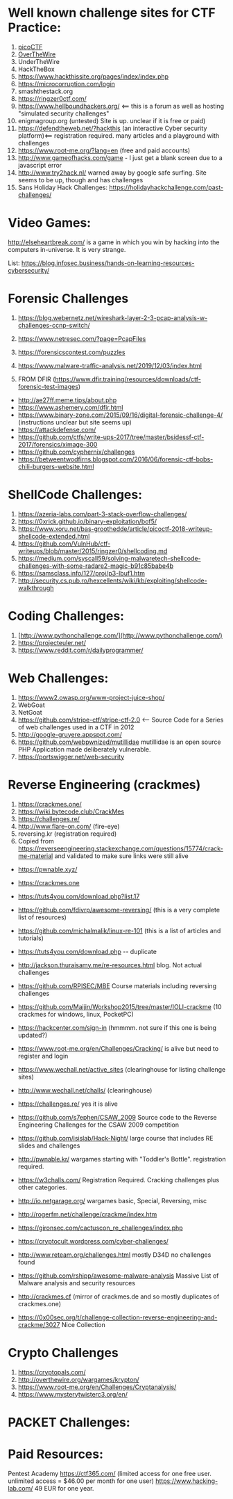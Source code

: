 # Well known challenge sites for CTF Practice:
1. [picoCTF](https://picoctf.com/)
2. [OverTheWire](https://overthewire.org/wargames/)
3. UnderTheWire
4. HackTheBox
5. https://www.hackthissite.org/pages/index/index.php
6. https://microcorruption.com/login
7. smashthestack.org
8. https://ringzer0ctf.com/
9. https://www.hellboundhackers.org/  <== this is a forum as well as hosting "simulated security challenges" 
10. enigmagroup.org  (untested)  Site is up.  unclear if it is free or paid)
11. https://defendtheweb.net/?hackthis  (an interactive Cyber security platform)<== registration required.  many articles and a playground with challenges
12. https://www.root-me.org/?lang=en  (free and paid accounts)
13. http://www.gameofhacks.com/game  - I just get a blank screen due to a javascript error 
14. http://www.try2hack.nl/  warned away by google safe surfing.   Site seems to be up, though and has challenges
15. Sans Holiday Hack Challenges: https://holidayhackchallenge.com/past-challenges/

# Video Games:
http://elseheartbreak.com/  is a game in which you win by hacking into the computers in-universe.  It is very strange.

List:
https://blog.infosec.business/hands-on-learning-resources-cybersecurity/

# Forensic Challenges
1. https://blog.webernetz.net/wireshark-layer-2-3-pcap-analysis-w-challenges-ccnp-switch/
2. https://www.netresec.com/?page=PcapFiles
3. https://forensicscontest.com/puzzles
4. https://www.malware-traffic-analysis.net/2019/12/03/index.html

5. FROM  DFIR (https://www.dfir.training/resources/downloads/ctf-forensic-test-images) 
  * http://ae27ff.meme.tips/about.php
  * https://www.ashemery.com/dfir.html
  * https://www.binary-zone.com/2015/09/16/digital-forensic-challenge-4/  (instructions unclear but site seems up)
  * https://attackdefense.com/
  * https://github.com/ctfs/write-ups-2017/tree/master/bsidessf-ctf-2017/forensics/ximage-300
  * https://github.com/cyphernix/challenges
  * https://betweentwodfirns.blogspot.com/2016/06/forensic-ctf-bobs-chili-burgers-website.html

# ShellCode Challenges:
1. https://azeria-labs.com/part-3-stack-overflow-challenges/
2. https://0xrick.github.io/binary-exploitation/bof5/
3. https://www.xoru.net/bas-groothedde/article/picoctf-2018-writeup-shellcode-extended.html
4. https://github.com/VulnHub/ctf-writeups/blob/master/2015/ringzer0/shellcoding.md
5. https://medium.com/syscall59/solving-malwaretech-shellcode-challenges-with-some-radare2-magic-b91c85babe4b
6. https://samsclass.info/127/proj/p3-lbuf1.htm
7. http://security.cs.pub.ro/hexcellents/wiki/kb/exploiting/shellcode-walkthrough

# Coding Challenges:
1. [http://www.pythonchallenge.com/](http://www.pythonchallenge.com/) 
2. https://projecteuler.net/
3. https://www.reddit.com/r/dailyprogrammer/   

# Web Challenges:
1. https://www2.owasp.org/www-project-juice-shop/
2. WebGoat
3. NetGoat
4. https://github.com/stripe-ctf/stripe-ctf-2.0  <-- Source Code for a Series of web challenges used in a CTF in 2012
5. http://google-gruyere.appspot.com/
6. https://github.com/webpwnized/mutillidae mutillidae is an open source PHP Application made deliberately vulnerable.
7. https://portswigger.net/web-security  

# Reverse Engineering (crackmes)
1. https://crackmes.one/
2. https://wiki.bytecode.club/CrackMes
3. https://challenges.re/  
4. http://www.flare-on.com/  (fire-eye)
5. reversing.kr  (registration required) 
6. Copied from https://reverseengineering.stackexchange.com/questions/15774/crack-me-material and validated to make sure links were still alive
  * https://pwnable.xyz/
  * https://crackmes.one  

  * https://tuts4you.com/download.php?list.17
    
  * https://github.com/fdivrp/awesome-reversing/  (this is a very complete list of resources)
    
  * https://github.com/michalmalik/linux-re-101   (this is a list of articles and tutorials)
    
  * https://tuts4you.com/download.php -- duplicate
    
  * http://jackson.thuraisamy.me/re-resources.html  blog.  Not actual challenges
    
  * https://github.com/RPISEC/MBE  Course materials including reversing challenges
    
  * https://github.com/Maijin/Workshop2015/tree/master/IOLI-crackme  (10 crackmes for windows, linux, PocketPC) 
    
  * https://hackcenter.com/sign-in   (hmmmm.  not sure if this one is being updated?)
    
  * https://www.root-me.org/en/Challenges/Cracking/  is alive but need to register and login
    
  * https://www.wechall.net/active_sites   (clearinghouse for listing challenge sites)
    
  * http://www.wechall.net/challs/  (clearinghouse)
    
  * https://challenges.re/  yes it is alive
    
  * https://github.com/s7ephen/CSAW_2009  Source code to the Reverse Engineering Challenges for the CSAW 2009 competition
    
  * https://github.com/isislab/Hack-Night/  large course that includes RE slides and challenges
    
  * http://pwnable.kr/   wargames starting with "Toddler's Bottle".  registration required.
    
  * https://w3challs.com/  Registration Required.  Cracking challenges plus other categories.
    
  * http://io.netgarage.org/  wargames basic, Special, Reversing, misc 
    
  * http://rogerfm.net/challenge/crackme/index.htm
    
  * https://gironsec.com/cactuscon_re_challenges/index.php
    
  * https://cryptocult.wordpress.com/cyber-challenges/
    
  * http://www.reteam.org/challenges.html  mostly D34D no challenges found
    
  * https://github.com/rshipp/awesome-malware-analysis  Massive List of Malware analysis and security resources
    
  * http://crackmes.cf  (mirror of crackmes.de and so mostly duplicates of crackmes.one) 
    
  * https://0x00sec.org/t/challenge-collection-reverse-engineering-and-crackme/3027  Nice Collection

# Crypto Challenges
1. https://cryptopals.com/
2. http://overthewire.org/wargames/krypton/
3. https://www.root-me.org/en/Challenges/Cryptanalysis/
4. https://www.mysterytwisterc3.org/en/

# PACKET Challenges:

# Paid Resources:
Pentest Academy
https://ctf365.com/  (limited access for one free user.  unlimited access = $46.00 per month for one user) 
https://www.hacking-lab.com/  49 EUR for one year.  
